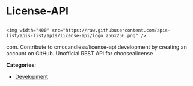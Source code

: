 # License-API<p align="center">
    <img width="400" src="https://raw.githubusercontent.com/apis-list/apis-list/apis/license-api/logo_256x256.png" />
</p>

com. Contribute to cmccandless/license-api development by creating an account on GitHub. Unofficial REST API for choosealicense

**Categories**:

- [Development](https://github/apis-list/apis-list#development)





